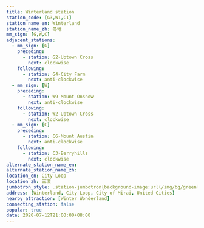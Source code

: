 ```yaml
---
title: Winterland station
station_code: [G3,W1,C1]
station_name_en: Winterland
station_name_zh: 冬地
mm_sign: [G,W,C]
adjacent_stations:
  - mm_sign: [G]
    preceding:
      - station: G2-Uptown Cross
        next: clockwise
    following:
      - station: G4-City Farm
        next: anti-clockwise
  - mm_sign: [W]
    preceding:
      - station: W9-Mount Onsnow
        next: anti-clockwise
    following:
      - station: W2-Uptown Cross
        next: clockwise
  - mm_sign: [C]
    preceding:
      - station: C6-Mount Austin
        next: anti-clockwise
    following:
      - station: C3-Berryhills
        next: clockwise
alternate_station_name_en: 
alternate_station_name_zh: 
location_en: City Loop
location_zh: 三環
jumbotron_style: .station-jumbotron{background-image:url(/img/bg/greenline.png),url(/img/bg/waterfallline.png),url(/img/bg/cityloopline.png);background-repeat:no-repeat;background-size:100% 10px;background-position:0 100px,0 130px,0 160px}
address: [Winterland, City Loop, City of Mirai, United Cities]
nearby_attraction: [Winter Wonderland]
connecting_station: false
popular: true
date: 2020-07-12T21:00:00+08:00
---
```


